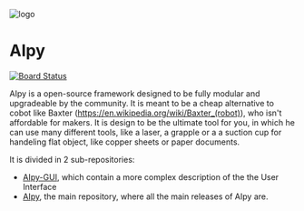 ![logo](https://user-images.githubusercontent.com/68387582/146513119-c273cd80-d061-4c49-ae01-59ce25b49029.jpg)

# AIpy
[![Board Status](https://dev.azure.com/joussemetmathis/90d318d7-83f4-4b67-819d-74e653c36419/159f941a-3744-4590-b6ae-9bac3e1c1d97/_apis/work/boardbadge/6b904714-5060-4453-aadc-4bcb9e7d882a?columnOptions=1)](https://dev.azure.com/joussemetmathis/90d318d7-83f4-4b67-819d-74e653c36419/_boards/board/t/159f941a-3744-4590-b6ae-9bac3e1c1d97/Microsoft.RequirementCategory/)

AIpy is a open-source framework designed to be fully modular and upgradeable by the community. It is meant to be a cheap alternative to cobot like Baxter (https://en.wikipedia.org/wiki/Baxter_(robot)), who isn't affordable for makers. It is design to be the ultimate tool for you, in which he can use many different tools, like a laser, a grapple or a a suction cup for handeling flat object, like copper sheets or paper documents.

It is divided in 2 sub-repositories:
- [AIpy-GUI](https://github.com/integrated-circuit/AIpy-GUI), which contain a more complex description of the the User Interface
- [AIpy](https://github.com/integrated-circuit/AIpy), the main repository, where all the main releases of AIpy are.
